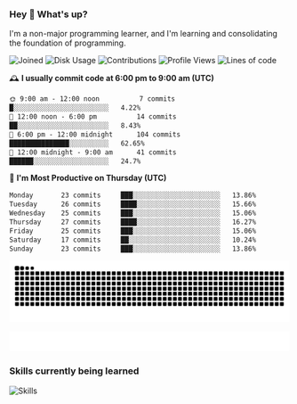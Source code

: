 ### Hey :wave: What's up?

I'm a non-major programming learner, and I'm learning and consolidating the foundation of programming.

<!--START_SECTION:waka-->
![Joined](http://img.shields.io/badge/Joined-8%20years%20ago-6D67E4?style=flat&labelColor=453C67)
![Disk Usage](http://img.shields.io/badge/Github%27s%20Storage-604.3%20MB-FD841F?style=flat&labelColor=E14D2A)
![Contributions](http://img.shields.io/badge/Contributions%20in%202024-226-7DCE13?style=flat&labelColor=2B7A0B)
![Profile Views](http://img.shields.io/badge/Profile%20Views-0-3AB4F2?style=flat&labelColor=0078AA)
![Lines of code](https://img.shields.io/badge/Lines%20of%20code-2%20Million%20Lines%20of%20code-FF8B8B?style=flat&labelColor=EB4747)

🕰️ **I usually commit code at 6:00 pm to 9:00 am (UTC)** 

```text
🌞 9:00 am - 12:00 noon          7 commits      █░░░░░░░░░░░░░░░░░░░░░░░░   4.22% 
🌆 12:00 noon - 6:00 pm          14 commits     ██░░░░░░░░░░░░░░░░░░░░░░░   8.43% 
🌃 6:00 pm - 12:00 midnight      104 commits    ███████████████░░░░░░░░░░   62.65% 
🌙 12:00 midnight - 9:00 am      41 commits     ██████░░░░░░░░░░░░░░░░░░░   24.7%
```
📅 **I'm Most Productive on Thursday (UTC)** 

```text
Monday       23 commits     ███░░░░░░░░░░░░░░░░░░░░░░   13.86% 
Tuesday      26 commits     ████░░░░░░░░░░░░░░░░░░░░░   15.66% 
Wednesday    25 commits     ███░░░░░░░░░░░░░░░░░░░░░░   15.06% 
Thursday     27 commits     ████░░░░░░░░░░░░░░░░░░░░░   16.27% 
Friday       25 commits     ███░░░░░░░░░░░░░░░░░░░░░░   15.06% 
Saturday     17 commits     ██░░░░░░░░░░░░░░░░░░░░░░░   10.24% 
Sunday       23 commits     ███░░░░░░░░░░░░░░░░░░░░░░   13.86%
```

<!--END_SECTION:waka-->

![Snake animation](https://raw.githubusercontent.com/dirname/dirname/output/snake.svg)

![metrics](github-metrics.svg)

### Skills currently being learned

![Skills](https://skillicons.dev/icons?i=linux,rust,go,solidity,typescript,bash,git,postgres,mysql,redis,mongo,docker,kubernetes,grafana,prometheus)
